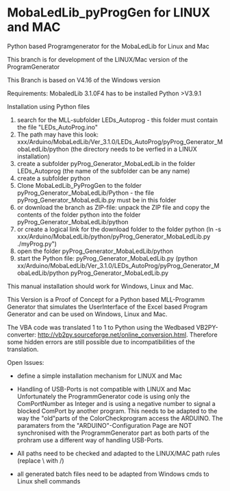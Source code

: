 # MobaLedLib_pyProgGen for LINUX and MAC
Python based Programgenerator for the MobaLedLib for Linux and Mac

This branch is for development of the LINUX/Mac version of the ProgramGenerator

This Branch is based on V4.16 of the Windows version

Requirements:
MobaledLib 3.1.0F4 has to be installed
Python >V3.9.1


Installation using Python files
1. search for the MLL-subfolder LEDs_Autoprog - this folder must contain the file "LEDs_AutoProg.ino"
2. The path may have this look:  xxx/Arduino/MobaLedLib/Ver_3.1.0/LEDs_AutoProg/pyProg_Generator_MobaLedLib/python
   (the directory needs to be verfied in a LINUX installation)
3. create a subfolder pyProg_Generator_MobaLedLib in the folder LEDs_Autoprog (the name of the subfolder can be any name)
4. create a subfolder python
5. Clone MobaLedLib_PyProgGen to the folder pyProg_Generator_MobaLedLib/Python - the file pyProg_Generator_MobaLedLib.py must be in this folder
6. or download the branch as ZIP-file: unpack the ZIP file and copy the contents of the folder python into the folder pyProg_Generator_MobaLedLib/python
7. or create a logical link for the download folder to the folder python (ln -s xxx/Arduino/MobaLedLib/python/pyProg_Generator_MobaLedLib.py ./myProg.py")
8. open the folder pyProg_Generator_MobaLedLib/python
9. start the Python file: pyProg_Generator_MobaLedLib.py 
(python xx/Arduino/MobaLedLib/Ver_3.1.0/LEDs_AutoProg/pyProg_Generator_MobaLedLib/python pyProg_Generator_MobaLedLib.py

This manual installation should work for Windows, Linux and Mac.

This Version is a Proof of Concept for a Python based MLL-Programm Generator that simulates the UserInterface of the Excel based Program Generator and can be used on Windows, Linux and Mac.

The VBA code was translated 1 to 1 to Python using the Wedbased VB2PY-converter: 
http://vb2py.sourceforge.net/online_conversion.html. Therefore some hidden errors are still possible due to incompatibilities of the translation.

Open Issues:
- define a simple installation mechanism for LINUX and Mac

- Handling of USB-Ports is not compatible with LINUX and Mac
  Unfortunately the ProgrammGenerator code is using only the ComPortNumber as Integer and is using a negative number to signal a blocked ComPort by another program.
  This needs to be adapted to the way the "old"parts of the ColorCheckprogram access the ARDUINO.
  The paramaters from the "ARDUINO"-Configuration Page are NOT synchronised with the ProgrammGenerator part as both parts of the prohram use 
  a different way of handling USB-Ports.
  
- All paths need to be checked and adapted to the LINUX/MAC path rules (replace \ with /)
- all generated batch files need to be adapted from Windows cmds to Linux shell commands

